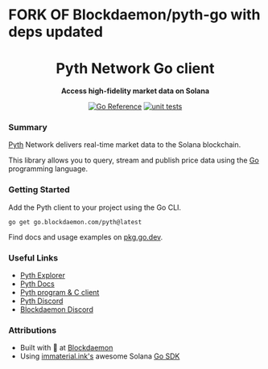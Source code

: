 # FORK OF Blockdaemon/pyth-go with deps updated

<div align="center">
  <h1>Pyth Network Go client</h1>
  <p>
    <strong>Access high-fidelity market data on Solana</strong>
  </p>
  <p>
    <a href="https://pkg.go.dev/go.blockdaemon.com/pyth"><img src="https://pkg.go.dev/badge/go.blockdaemon.com/pyth.svg" alt="Go Reference"></a>
    <a href="https://github.com/Blockdaemon/pyth-go/actions/workflows/test.yml"><img src="https://github.com/Blockdaemon/pyth-go/actions/workflows/test.yml/badge.svg" alt="unit tests"></a>
  </p>
</div>

### Summary

[Pyth](https://pyth.network/) Network delivers real-time market data to the Solana blockchain.

This library allows you to query, stream and publish price data using the [Go](https://go.dev/) programming language.

### Getting Started

Add the Pyth client to your project using the Go CLI.

```shell
go get go.blockdaemon.com/pyth@latest
```

Find docs and usage examples on [pkg.go.dev](https://pkg.go.dev/go.blockdaemon.com/pyth).

### Useful Links

- [Pyth Explorer](https://pyth.network/markets/)
- [Pyth Docs](https://docs.pyth.network/)
- [Pyth program & C client](https://github.com/pyth-network/pyth-client)
- [Pyth Discord](https://discord.gg/Ff2XDydUhu)
- [Blockdaemon Discord](https://discord.gg/blockdaemon)

### Attributions

- Built with 👿 at [Blockdaemon](https://blockdaemon.com)
- Using [immaterial.ink's](https://twitter.com/immaterial_ink) awesome Solana [Go SDK](https://github.com/gagliardetto/solana-go)
